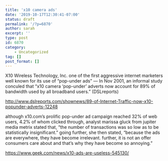```yaml
---
title: 'x10 camera ads'
date: '2019-10-17T12:30:41-07:00'
status: draft
permalink: '/?p=6870'
author: sarah
excerpt: ''
type: post
id: 6870
category:
    - Uncategorized
tag: []
post_format: []
---
```

X10 Wireless Technology, Inc. one of the first aggressive internet marketers well known for its use of “pop-under ads” — In Nov 2001, an informal study conculed that “x10 camera ‘pop-under’ adverts now account for 89% of bandwidth used by all broadband users.” (DSLreports)

http://www.dslreports.com/shownews/89-of-Internet-Traffic-now-x10-popunder-adverts-12248

although x10.com’s prolific pop-under ad campaign reached 32% of web users, 4.2% of whom clicked through, analyst marissa gluck from jupiter media metrix stated that, “the number of transactions was so low as to be statistically insignificant.” going further, she then stated, “because the ads are everywhere, they have become irrelevant. further, it is not an offer consumers care about and that’s why they have become so annoying.”

https://www.geek.com/news/x10-ads-are-useless-545130/